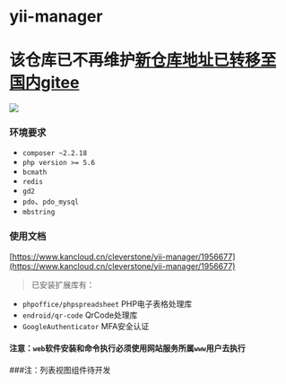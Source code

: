 yii-manager
========

# 该仓库已不再维护[新仓库地址已转移至国内gitee](https://gitee.com/clever_stone/yii-manager) 

![](https://img.kancloud.cn/e2/d4/e2d4f86f567435d1d31092b1647accd1_1695x884.png)

### 环境要求
+ `composer ~2.2.18`
+ `php version >= 5.6`
+ `bcmath`
+ `redis`
+ `gd2`
+ `pdo`、`pdo_mysql`
+ `mbstring`

### 使用文档
[https://www.kancloud.cn/cleverstone/yii-manager/1956677](https://www.kancloud.cn/cleverstone/yii-manager/1956677)

> 已安装扩展库有：
+ `phpoffice/phpspreadsheet` PHP电子表格处理库
+ `endroid/qr-code` QrCode处理库
+ `GoogleAuthenticator` MFA安全认证

#### 注意：`web`软件安装和命令执行必须使用网站服务所属`www`用户去执行

###注：列表视图组件待开发


